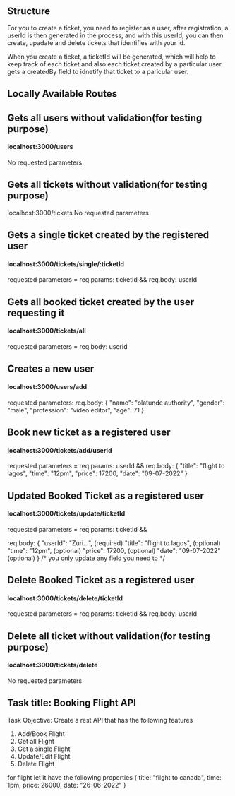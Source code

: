 ######
## Structure

For you to create a ticket, you need to register as a user, after registration, a userId is then generated in the process, and with this userId, you can then create, upadate and delete tickets that identifies with your id. 

When you create a ticket, a ticketId will be generated, which will help to keep track of each ticket and also each ticket created by a particular user gets a createdBy field to idnetify that ticket to a paricular user.


## Locally Available Routes

## Gets all users without validation(for testing purpose)
#### localhost:3000/users
No requested parameters

## Gets all tickets without validation(for testing purpose)
 localhost:3000/tickets
 No requested parameters

## Gets a single ticket created by the registered user
####  localhost:3000/tickets/single/:ticketId
  requested parameters = req.params: ticketId && req.body: userId

## Gets all  booked ticket created by the user requesting it
#### localhost:3000/tickets/all
 requested parameters = req.body: userId

## Creates a new user
#### localhost:3000/users/add
 requested parameters:
req.body: {
  "name": "olatunde authority",
  "gender": "male",
  "profession": "video editor",
  "age": 71
}

## Book new ticket as a registered user
#### localhost:3000/tickets/add/userId
 requested parameters = req.params: userId &&
req.body: {
   "title": "flight to lagos",
   "time": "12pm",
  "price": 17200,
  "date": "09-07-2022"
}

## Updated Booked Ticket as a registered user
#### localhost:3000/tickets/update/ticketId
 requested parameters = req.params: ticketId && 

req.body: {
   "userId": "Zuri...", (required)
   "title": "flight to lagos", (optional)
   "time": "12pm", (optional)
   "price": 17200, (optional)
   "date": "09-07-2022" (optional)
}
/* you only update any field you need to */


## Delete Booked Ticket as a registered user
#### localhost:3000/tickets/delete/ticketId
 requested parameters = req.params: ticketId && req.body: userId

## Delete all ticket without validation(for testing purpose)
#### localhost:3000/tickets/delete
  No requested parameters

## Task title: Booking Flight API
Task Objective: Create a rest API that has the following features

1. Add/Book Flight
2. Get all Flight
3. Get a single Flight
4. Update/Edit Flight
5. Delete Flight

for flight let it have the following properties
{
title: "flight to canada",
time: 1pm,
price: 26000,
date: "26-06-2022"
}

######
